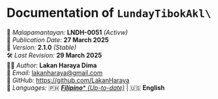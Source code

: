 
# Documentation of `LundayTibokAkl\` 

📜 *Malapamantayan:* **LNDH-0051** *(Activw)*  
📅 *Publication Date:* **27 March 2025**  
🔢 *Version:* **2.1.0** *(Stable)*  
🛠️ *Last Revision:* **29 March 2025**  
👨‍💻 *Author:* **Lakan Haraya Dima**  
📩 *Email:* lakanharaya@gmail.com  
🔗 *GitHub:* https://github.com/LakanHaraya    
📖 *Languages:*
🇵🇭 [***Filipino**** *(Up-to-date)*](README.md) | 🇺🇸 **English**  